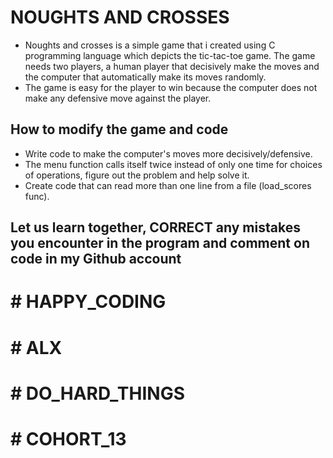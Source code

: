 # NOUGHTS AND CROSSES
 - Noughts and crosses is a simple game that i created using C programming language which depicts the tic-tac-toe game. The game needs two players, a human player that decisively make the moves and the computer that automatically make its moves randomly.
 - The game is easy for the player to win because the computer does not make any defensive move against the player.

 ## How to modify the game and code
 - Write code to make the computer's moves more decisively/defensive.
 - The menu function calls itself twice instead of only one time for choices of operations, figure out the problem and help solve it.
 - Create code that can read more than one line from a file (load_scores func).

## Let us learn together, CORRECT any mistakes you encounter in the program and comment on code in my Github account

# # HAPPY_CODING
# # ALX
# # DO_HARD_THINGS
# # COHORT_13


